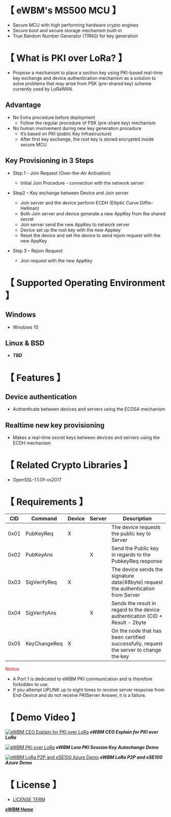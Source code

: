 # **【 eWBM's MS500 MCU 】**
- Secure MCU with high performing hardware crypto engines 
- Secure boot and secure storage mechanism built-in
- True Random Number Generator (TRNG) for key generation

# **【 What is PKI over LoRa? 】**
- Propose a mechanism to place a section key using PKI-based real-time key exchange and device authentication mechanism as a solution to solve problems that may arise from PSK (pre-shared key) scheme currently used by LoRaWAN.

## Advantage
   - No Extra procedure before deployment
      - Follow the regular procedure of PSK (pre-share key) mechanism
   - No human involvement during new key generation procedure
      - It’s based on PKI (public Key Infrastructure)
      - After first key exchange, the root key is stored encrypted inside secure MCU     

## Key Provisioning in 3 Steps
   - Step 1 - Join Request (Over-the-Air Activation)
      - Initial Join Procedure - connection with the network server
      
   - Step2 – Key exchange between Device and Join server
      - Join server and the device perform ECDH (Elliptic Curve Diffie-Hellman) 
      - Both Join server and device generate a new AppKey from the shared secret 
      - Join server send the new AppKey to network server
      - Device set up the root key with the new Appkey
      - Reset the device and set the device to send rejoin request with the new AppKey
      
   - Step 3 – Rejoin Request
      - Join request with the new AppKey


# **【 Supported Operating Environment 】**
## Windows
   - Windows 10
   
## Linux & BSD
   - ***TBD***


# **【 Features 】**
## Device authentication 
   - Authenticate between devices and servers using the ECDSA mechanism
   
## Realtime new key provisioning 
   - Makes a real-time secret keys between devices and servers using the ECDH mechanism

# **【 Related Crypto Libraries 】**
   - OpenSSL-1.1.Of-vs2017

 # **【 Requirements 】**
 |   CID    |     Command     |   Device     |   Server     |                    Description                               |
 |----------|-----------------|--------------|--------------|--------------------------------------------------------------|
 |0x01      | PubKeyReq       |     X        |              | The device requests the public key to Server                 |
 |0x02      | PubKeyAns       |              |      X       | Send the Public key in regards to the PubkeyReq response     |
 |0x03      | SigVerifyReq    |     X        |              | The device sends the signature data(48byte) request the authentication from Server            |
 |0x04      | SigVerifyAns    |              |     X        | Sends the result in regard to the device authentication (CID + Result - 2byte |
 |0x05      | KeyChangeReq |  X  |  |  On the node that has been certified successfully, request the server to change the key |
 
<span style="color:red"> Notice </span>
   - A Port 1 is dedicated to eWBM PKI communication and is therefore forbidden to use.
   - If you attempt UPLINK up to eight times to receive server response from End-Device and do not receive PKIServer Answer, it is a failure.
  
 # **【 Demo Video 】**

[![eWBM CEO Explain for PKI over LoRa](https://img.youtube.com/vi/t0F7fe5Alwg/0.jpg)](https://youtu.be/oMrKdMx5WGA) 
***eWBM CEO Explain for PKI over LoRa***
 
[![eWBM PKI over LoRa](https://img.youtube.com/vi/tcVT_xI7Ckw/0.jpg)](https://youtu.be/tcVT_xI7Ckw) 
***eWBM Lora PKI Session Key Autochange Demo***

[![eWBM LoRa P2P and eSE100 Azure Demo](https://img.youtube.com/vi/3d2fyAFG1oU/0.jpg)](https://youtu.be/3d2fyAFG1oU) 
***eWBM LoRa P2P and eSE100 Azure Demo***

 
 # **【 License 】**
   - [LICENSE TERM](LICENSE.md)



***[eWBM Home](https://www.ewbm.com "Title")***


